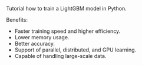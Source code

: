 Tutorial how to train a LightGBM model in Python.

Benefits:
* Faster training speed and higher efficiency.
* Lower memory usage.
* Better accuracy.
* Support of parallel, distributed, and GPU learning.
* Capable of handling large-scale data.
